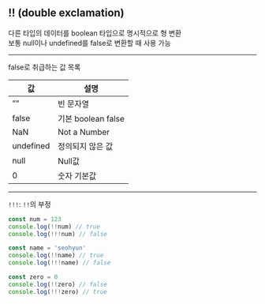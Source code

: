 ## !! (double exclamation)

다른 타입의 데이터를 boolean 타입으로 명시적으로 형 변환  
보통 null이나 undefined를 false로 변환할 때 사용 가능

--- 


false로 취급하는 값 목록

| 값 | 설명 |
| --- | --- |
| ”” | 빈 문자열 |
| false | 기본 boolean false |
| NaN | Not a Number |
| undefined | 정의되지 않은 값 |
| null | Null값 |
| 0 | 숫자 기본값 |


---


`!!!`: `!!`의 부정

```jsx
const num = 123
console.log(!!num) // true
console.log(!!!num) // false

const name = 'seohyun'
console.log(!!name) // true
console.log(!!!name) // false

const zero = 0
console.log(!!zero) // false
console.log(!!!zero) // true
```
